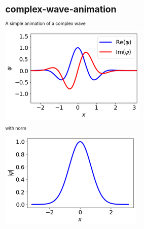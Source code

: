 # complex-wave-animation
A simple animation of a complex wave

![the animation](complex_wave.gif)

with norm

![the norm](figs/norm.png)

